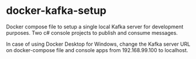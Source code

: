 # docker-kafka-setup
Docker compose file to setup a single local Kafka server for development purposes. Two c# console projects to publish and consume messages.

In case of using Docker Desktop for Windows, change the Kafka server URL on docker-compose file and console apps from 192.168.99.100 to localhost. 
